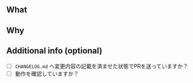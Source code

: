 ## What

## Why

## Additional info (optional)

- [ ] `CHANGELOG.md` へ変更内容の記載を済ませた状態でPRを送っていますか？
- [ ] 動作を確認していますか？
